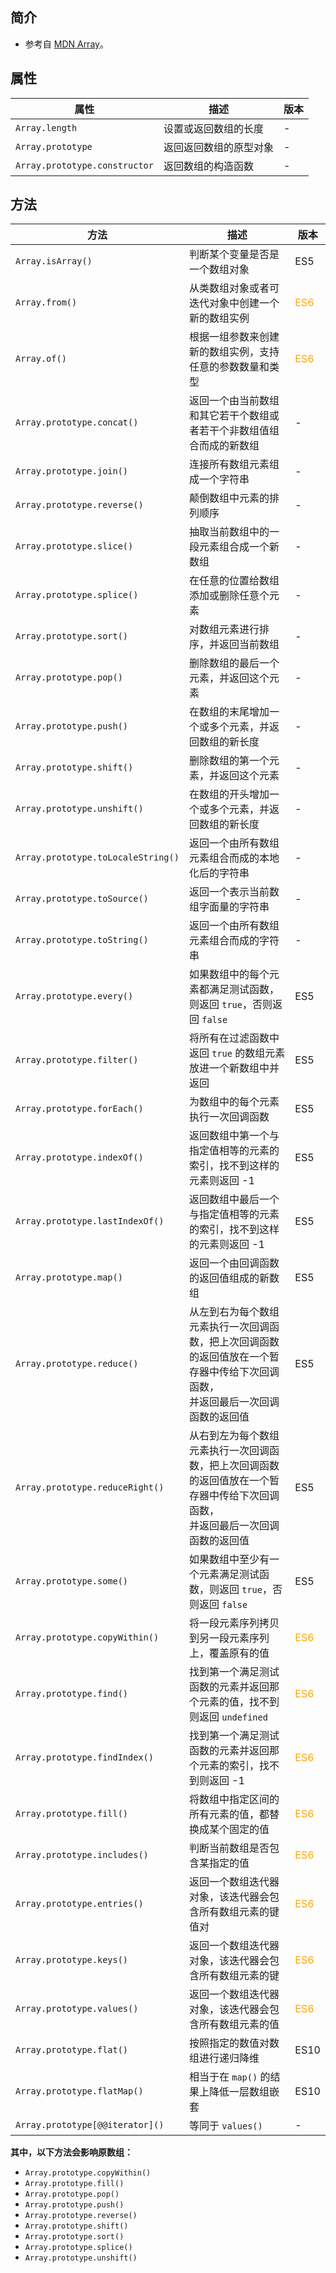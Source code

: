 ## 简介

+ 参考自 [MDN Array](https://developer.mozilla.org/zh-CN/docs/Web/JavaScript/Reference/Global_Objects/Array)。




## 属性

|属性|描述|版本|
|-|-|-|
|`Array.length`|设置或返回数组的长度|-|
|`Array.prototype`|返回返回数组的原型对象|-|
|`Array.prototype.constructor`|返回数组的构造函数|-|




## 方法

|方法|描述|版本|
|-|-|-|
|`Array.isArray()`|判断某个变量是否是一个数组对象|ES5|-|
|`Array.from()`|从类数组对象或者可迭代对象中创建一个新的数组实例|<font color="orange">ES6</font>|
|`Array.of()`|根据一组参数来创建新的数组实例，支持任意的参数数量和类型|<font color="orange">ES6</font>|
|`Array.prototype.concat()`|返回一个由当前数组和其它若干个数组或者若干个非数组值组合而成的新数组|-|
|`Array.prototype.join()`|连接所有数组元素组成一个字符串|-|
|`Array.prototype.reverse()`|颠倒数组中元素的排列顺序|-|
|`Array.prototype.slice()`|抽取当前数组中的一段元素组合成一个新数组|-|
|`Array.prototype.splice()`|在任意的位置给数组添加或删除任意个元素|-|
|`Array.prototype.sort()`|对数组元素进行排序，并返回当前数组|-|
|`Array.prototype.pop()`|删除数组的最后一个元素，并返回这个元素|-|
|`Array.prototype.push()`|在数组的末尾增加一个或多个元素，并返回数组的新长度|-|
|`Array.prototype.shift()`|删除数组的第一个元素，并返回这个元素|-|
|`Array.prototype.unshift()`|在数组的开头增加一个或多个元素，并返回数组的新长度|-|
|`Array.prototype.toLocaleString()`|返回一个由所有数组元素组合而成的本地化后的字符串|-|
|`Array.prototype.toSource()`|返回一个表示当前数组字面量的字符串|-|
|`Array.prototype.toString()`|返回一个由所有数组元素组合而成的字符串|-|
|`Array.prototype.every()`|如果数组中的每个元素都满足测试函数，则返回 `true`，否则返回 `false`|ES5|-|
|`Array.prototype.filter()`|将所有在过滤函数中返回 `true` 的数组元素放进一个新数组中并返回|ES5|-|
|`Array.prototype.forEach()`|为数组中的每个元素执行一次回调函数|ES5|-|
|`Array.prototype.indexOf()`|返回数组中第一个与指定值相等的元素的索引，找不到这样的元素则返回 -1|ES5|-|
|`Array.prototype.lastIndexOf()`|返回数组中最后一个与指定值相等的元素的索引，找不到这样的元素则返回 -1|ES5|-|
|`Array.prototype.map()`|返回一个由回调函数的返回值组成的新数组|ES5|-|
|`Array.prototype.reduce()`|从左到右为每个数组元素执行一次回调函数，把上次回调函数的返回值放在一个暂存器中传给下次回调函数，<br>并返回最后一次回调函数的返回值|ES5|-|
|`Array.prototype.reduceRight()`|从右到左为每个数组元素执行一次回调函数，把上次回调函数的返回值放在一个暂存器中传给下次回调函数，<br>并返回最后一次回调函数的返回值|ES5|-|
|`Array.prototype.some()`|如果数组中至少有一个元素满足测试函数，则返回 `true`，否则返回 `false`|ES5|-|
|`Array.prototype.copyWithin()`|将一段元素序列拷贝到另一段元素序列上，覆盖原有的值|<font color="orange">ES6</font>|
|`Array.prototype.find()`|找到第一个满足测试函数的元素并返回那个元素的值，找不到则返回 `undefined`|<font color="orange">ES6</font>|
|`Array.prototype.findIndex()`|找到第一个满足测试函数的元素并返回那个元素的索引，找不到则返回 -1|<font color="orange">ES6</font>|
|`Array.prototype.fill()`|将数组中指定区间的所有元素的值，都替换成某个固定的值|<font color="orange">ES6</font>|
|`Array.prototype.includes()`|判断当前数组是否包含某指定的值|<font color="orange">ES6</font>|
|`Array.prototype.entries()`|返回一个数组迭代器对象，该迭代器会包含所有数组元素的键值对|<font color="orange">ES6</font>|
|`Array.prototype.keys()`|返回一个数组迭代器对象，该迭代器会包含所有数组元素的键|<font color="orange">ES6</font>|
|`Array.prototype.values()`|返回一个数组迭代器对象，该迭代器会包含所有数组元素的值|<font color="orange">ES6</font>|
|`Array.prototype.flat()`|按照指定的数值对数组进行递归降维|ES10|
|`Array.prototype.flatMap()`|相当于在 `map()` 的结果上降低一层数组嵌套|ES10|
|`Array.prototype[@@iterator]()`|等同于 `values()`|-|

**其中，以下方法会影响原数组：**
+ `Array.prototype.copyWithin()`
+ `Array.prototype.fill()`
+ `Array.prototype.pop()`
+ `Array.prototype.push()`
+ `Array.prototype.reverse()`
+ `Array.prototype.shift()`
+ `Array.prototype.sort()`
+ `Array.prototype.splice()`
+ `Array.prototype.unshift()`